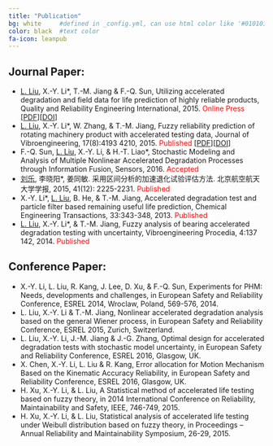 ```yaml
---
title: "Publication"
bg: white     #defined in _config.yml, can use html color like '#010101'
color: black  #text color
fa-icon: leanpub
---
```


## Journal Paper:
- <u>L. Liu</u>, X.-Y. Li*, T.-M. Jiang & F.-Q. Sun, Utilizing accelerated degradation and field data for life prediction of highly reliable products, Quality and Reliability Engineering International, 2015. <font color="#FF0000">Online Press</font> [<a href= "llbuaa.github.io/paper/10.1002-qre.1935.pdf">PDF</a>][[DOI](http://onlinelibrary.wiley.com/enhanced/doi/10.1002/qre.1935)]
- <u>L. Liu</u>, X.-Y. Li*, W. Zhang, & T.-M. Jiang, Fuzzy reliability prediction of rotating machinery product with accelerated testing data, Journal of Vibroengineering, 17(8):4193 4210, 2015. <font color="#FF0000">Published</font> [<a href= "llbuaa.github.io/paper/jve.15970.pdf">PDF</a>][[DOI](http://www.jve.lt/Vibro/JVE-2015-17-8/JVE01715121830.html)]
- F.-Q. Sun, <u>L. Liu</u>, X.-Y. Li, & H.-T. Liao*, Stochastic Modeling and Analysis of Multiple Nonlinear Accelerated Degradation Processes through Information Fusion, Sensors, 2016. <font color="#FF0000">Accepted</font>
- <u>刘乐</u>, 李晓阳*, 姜同敏. 采用区间分析的加速退化试验评估方法. 北京航空航天大学学报, 2015, 41(12): 2225-2231. <font color="#FF0000">Published</font>
- X.-Y. Li*, <u>L. Liu</u>, B. He, & T.-M. Jiang, Accelerated degradation test and particle filter based remaining useful life prediction, Chemical Engineering Transactions, 33:343-348, 2013. <font color="#FF0000">Published</font>
- <u>L. Liu</u>, X.-Y. Li*, & T.-M. Jiang, Fuzzy analysis of bearing accelerated degradation testing with uncertainty, Vibroengineering Procedia, 4:137 142, 2014. <font color="#FF0000">Published</font>

## Conference Paper:
- X.-Y. Li, L. Liu, R. Kang, J. Lee, D. Xu, & F.-Q. Sun, Experiments for PHM: Needs, developments and challenges, in European Safety and Reliability Conference, ESREL 2014, Wroclaw, Poland, 569-576, 2014.
- L. Liu, X.-Y. Li & T.-M. Jiang, Nonlinear accelerated degradation analysis based on the general Wiener process, in European Safety and Reliability Conference, ESREL 2015, Zurich, Switzerland.
- L. Liu, X.-Y. Li, J.-M. Jiang & J.-G. Zhang, Optimal design for accelerated degradation tests with stochastic model uncertainty, in European Safety and Reliability Conference, ESREL 2016, Glasgow, UK.
- X. Chen, X.-Y. Li, L. Liu & R. Kang, Error allocation for Motion Mechanism Based on the Kinematic Accuracy Reliability, in European Safety and Reliability Conference, ESREL 2016, Glasgow, UK.
- H. Xu, X.-Y. Li, & L. Liu, A Statistical method of accelerated life testing based on fuzzy theory, in 2014 International Conference on Reliability, Maintainability and Safety, IEEE, 746-749, 2015.
- H. Xu, X.-Y. Li, & L. Liu, Statistical analysis of accelerated life testing under Weibull distribution based on fuzzy theory, in Proceedings – Annual Reliability and Maintainability Symposium, 26-29, 2015. 

